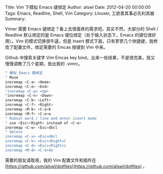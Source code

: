 Title: Vim 下模拟 Emacs 键绑定
Author: alswl
Date: 2012-04-20 00:00:00
Tags: Emacs, Readline, Shell, Vim
Category: Linuxer, 工欲善其事必先利其器
Summary: 


Vimer 需要 Emacs 键绑定？看上去很蛋疼的需求吧。其实不然，大部分的 Shell / Readline 默认绑定的是 Emacs 键位绑定（处于输入状态下，Emacs 的键位很好用）。Vim 的模式切换很牛逼，但是 Insert 模式下面，只有寥寥几个快捷键，我修改了配置文件，绑定需要的 Emcas 按键到 Vim 中来。

Github 中搜索关键字 Vim Emcas key bind，出来一些结果，不是很完美，我又慢慢调教了几个星期，放出我的 .vimrc。

``` bash
" 模拟 Emacs 键绑定
" Move
inoremap <C-a> <Home>
inoremap <C-e> <End>
"inoremap <C-p> <Up>
"inoremap <C-n> <Down>
inoremap <C-b> <Left>
inoremap <C-f> <Right>
inoremap <M-b> <C-o>b
inoremap <M-f> <C-o>w
" Rubout word / line and enter insert mode
" use <Esc><Right> instead of <C-o>
inoremap <C-w> <Esc>dbcl
" delete
inoremap <C-u> <Esc>d0cl
inoremap <C-k> <Esc><Right>C
inoremap <C-d> <Esc><Right>s
inoremap <M-d> <C-o>de
```

需要的朋友请取用，我的 Vim 配置文件和插件在 [https://github.com/alswl/dotfiles](https://github.com/alswl/dotfiles) 。